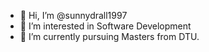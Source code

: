 - 👋 Hi, I’m @sunnydrall1997
- 👀 I’m interested in Software Development
- 🌱 I’m currently pursuing Masters from DTU.

<!---
sunnydrall1997/sunnydrall1997 is a ✨ special ✨ repository because its `README.md` (this file) appears on your GitHub profile.
You can click the Preview link to take a look at your changes.
--->
